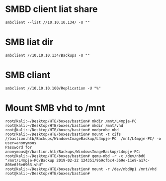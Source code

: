 # SMBD client liat share

    smbclient --list //10.10.10.134/ -U ""

# SMB liat dir

    smbclient //10.10.10.134/Backups -U ""

# SMB cliant 

    smbclient //10.10.10.100/Replication -U "%"

# Mount SMB vhd to /mnt

    root@kali:~/Desktop/HTB/boxes/bastion# mkdir /mnt/L4mpje-PC
    root@kali:~/Desktop/HTB/boxes/bastion# mkdir /mnt/vhd
    root@kali:~/Desktop/HTB/boxes/bastion# modprobe nbd
    root@kali:~/Desktop/HTB/boxes/bastion# mount -t cifs //bastion.htb/Backups/WindowsImageBackup/L4mpje-PC  /mnt/L4mpje-PC/ -o user=anonymous
    Password for anonymous@//bastion.htb/Backups/WindowsImageBackup/L4mpje-PC:
    root@kali:~/Desktop/HTB/boxes/bastion# qemu-nbd -r -c /dev/nbd0 "/mnt/L4mpje-PC/Backup 2019-02-22 124351/9b9cfbc4-369e-11e9-a17c-806e6f6e6963.vhd"
    root@kali:~/Desktop/HTB/boxes/bastion# mount -r /dev/nbd0p1 /mnt/vhd
    root@kali:~/Desktop/HTB/boxes/bastion#

